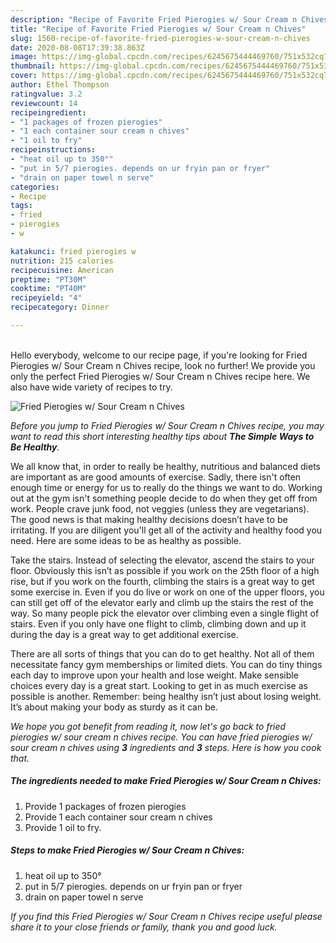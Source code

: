 ```yaml
---
description: "Recipe of Favorite Fried Pierogies w/ Sour Cream n Chives"
title: "Recipe of Favorite Fried Pierogies w/ Sour Cream n Chives"
slug: 1560-recipe-of-favorite-fried-pierogies-w-sour-cream-n-chives
date: 2020-08-08T17:39:38.863Z
image: https://img-global.cpcdn.com/recipes/6245675444469760/751x532cq70/fried-pierogies-w-sour-cream-n-chives-recipe-main-photo.jpg
thumbnail: https://img-global.cpcdn.com/recipes/6245675444469760/751x532cq70/fried-pierogies-w-sour-cream-n-chives-recipe-main-photo.jpg
cover: https://img-global.cpcdn.com/recipes/6245675444469760/751x532cq70/fried-pierogies-w-sour-cream-n-chives-recipe-main-photo.jpg
author: Ethel Thompson
ratingvalue: 3.2
reviewcount: 14
recipeingredient:
- "1 packages of frozen pierogies"
- "1 each container sour cream n chives"
- "1 oil to fry"
recipeinstructions:
- "heat oil up to 350°"
- "put in 5/7 pierogies. depends on ur fryin pan or fryer"
- "drain on paper towel n serve"
categories:
- Recipe
tags:
- fried
- pierogies
- w

katakunci: fried pierogies w 
nutrition: 215 calories
recipecuisine: American
preptime: "PT30M"
cooktime: "PT40M"
recipeyield: "4"
recipecategory: Dinner

---
```

<br>
Hello everybody, welcome to our recipe page, if you're looking for Fried Pierogies w/ Sour Cream n Chives recipe, look no further! We provide you only the perfect Fried Pierogies w/ Sour Cream n Chives recipe here. We also have wide variety of recipes to try.
<br>


![Fried Pierogies w/ Sour Cream n Chives](https://img-global.cpcdn.com/recipes/6245675444469760/751x532cq70/fried-pierogies-w-sour-cream-n-chives-recipe-main-photo.jpg)

<i>Before you jump to Fried Pierogies w/ Sour Cream n Chives recipe, you may want to read this short interesting healthy tips about <strong>The Simple Ways to Be Healthy</strong>.</i>

We all know that, in order to really be healthy, nutritious and balanced diets are important as are good amounts of exercise. Sadly, there isn't often enough time or energy for us to really do the things we want to do. Working out at the gym isn't something people decide to do when they get off from work. People crave junk food, not veggies (unless they are vegetarians). The good news is that making healthy decisions doesn’t have to be irritating. If you are diligent you'll get all of the activity and healthy food you need. Here are some ideas to be as healthy as possible.

Take the stairs. Instead of selecting the elevator, ascend the stairs to your floor. Obviously this isn’t as possible if you work on the 25th floor of a high rise, but if you work on the fourth, climbing the stairs is a great way to get some exercise in. Even if you do live or work on one of the upper floors, you can still get off of the elevator early and climb up the stairs the rest of the way. So many people pick the elevator over climbing even a single flight of stairs. Even if you only have one flight to climb, climbing down and up it during the day is a great way to get additional exercise. 

There are all sorts of things that you can do to get healthy. Not all of them necessitate fancy gym memberships or limited diets. You can do tiny things each day to improve upon your health and lose weight. Make sensible choices every day is a great start. Looking to get in as much exercise as possible is another. Remember: being healthy isn’t just about losing weight. It’s about making your body as sturdy as it can be. 


<i>We hope you got benefit from reading it, now let's go back to fried pierogies w/ sour cream n chives recipe. You can have fried pierogies w/ sour cream n chives using <strong>3</strong> ingredients and <strong>3</strong> steps. Here is how you cook that.
</i>

##### The ingredients needed to make Fried Pierogies w/ Sour Cream n Chives:

1. Provide 1 packages of frozen pierogies
1. Provide 1 each container sour cream n chives
1. Provide 1 oil to fry.


##### Steps to make Fried Pierogies w/ Sour Cream n Chives:

1. heat oil up to 350°
1. put in 5/7 pierogies. depends on ur fryin pan or fryer
1. drain on paper towel n serve


<i>If you find this Fried Pierogies w/ Sour Cream n Chives recipe useful please share it to your close friends or family, thank you and good luck.</i>
